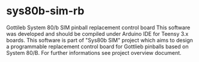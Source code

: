 # sys80b-sim-rb
Gottileb System 80/b SIM pinball replacement control board
This software was developed and should be compiled under Arduino IDE for Teensy 3.x boards.
This software is part of "Sys80b SIM" project which aims to design a programmable replacement control board for Gottlieb pinballs based on System 80/B.
For further informations see project overview document.
